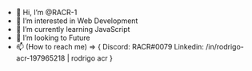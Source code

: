 - 👋 Hi, I’m @RACR-1
- 👀 I’m interested in Web Development
- 🌱 I’m currently learning JavaScript
- 💞️ I’m looking to Future
- 📫 (How to reach me) => {
      Discord: RACR#0079
      Linkedin: /in/rodrigo-acr-197965218 | rodrigo acr
}

